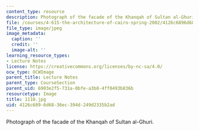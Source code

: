 ```yaml
---
content_type: resource
description: Photograph of the facade of the Khanqah of Sultan al-Ghuri.
file: /courses/4-615-the-architecture-of-cairo-spring-2002/4126c6896d6836ec394d249d2335b2ad_1110.jpg
file_type: image/jpeg
image_metadata:
  caption: ''
  credit: ''
  image-alt: ''
learning_resource_types:
- Lecture Notes
license: https://creativecommons.org/licenses/by-nc-sa/4.0/
ocw_type: OCWImage
parent_title: Lecture Notes
parent_type: CourseSection
parent_uid: 6903e2f5-731a-0bfe-a3b8-4ff0493b836b
resourcetype: Image
title: 1110.jpg
uid: 4126c689-6d68-36ec-394d-249d2335b2ad
---
```

Photograph of the facade of the Khanqah of Sultan al-Ghuri.
